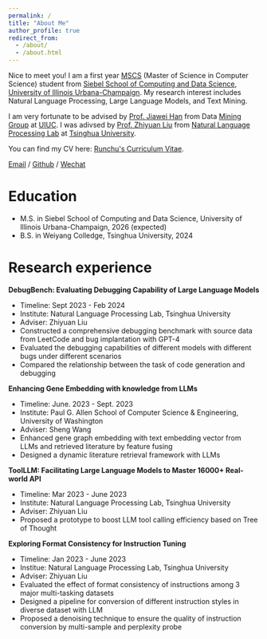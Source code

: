 ```yaml
---
permalink: /
title: "About Me"
author_profile: true
redirect_from: 
  - /about/
  - /about.html
---
```


Nice to meet you! I am a first year [MSCS](https://siebelschool.illinois.edu/academics/graduate/ms-program/) (Master of Science in Computer Science) student from [Siebel School of Computing and Data Science](https://siebelschool.illinois.edu/), [University of Illinois Urbana-Champaign](https://illinois.edu/). My research interest includes Natural Language Processing, Large Language Models, and Text Mining.

I am very fortunate to be advised by [Prof. Jiawei Han](https://hanj.cs.illinois.edu/) from Data [Mining Group](http://dm1.cs.uiuc.edu/) at [UIUC](https://illinois.edu/). I was adivsed by [Prof. Zhiyuan Liu](https://nlp.csai.tsinghua.edu.cn/~lzy/) from [Natural Language Processing Lab](https://nlp.csai.tsinghua.edu.cn/) at [Tsinghua University](https://www.tsinghua.edu.cn/).

You can find my CV here: [Runchu's Curriculum Vitae](../assets/Curriculum_Vitae.pdf).

[Email](mailto:runchutian@gmail.com) / [Github](https://github.com/Rachum-thu) / [Wechat](../image/wechat.jpg)

Education
======
* M.S. in Siebel School of Computing and Data Science, University of Illinois Urbana-Champaign, 2026 (expected)
* B.S. in Weiyang Colledge, Tsinghua University, 2024

Research experience
======
**DebugBench: Evaluating Debugging Capability of Large Language Models**
* Timeline: Sept 2023 - Feb 2024
* Institute: Natural Language Processing Lab, Tsinghua University
* Adviser: Zhiyuan Liu
* Constructed a comprehensive debugging benchmark with source data from LeetCode and bug implantation with GPT-4
* Evaluated the debugging capabilities of different models with different bugs under different scenarios
* Compared the relationship between the task of code generation and debugging

**Enhancing Gene Embedding with knowledge from LLMs**
* Timeline: June. 2023 - Sept. 2023
* Institute: Paul G. Allen School of Computer Science & Engineering, University of Washington
* Adviser: Sheng Wang
* Enhanced gene graph embedding with text embedding vector from LLMs and retrieved literature by feature fusing
* Designed a dynamic literature retrieval framework with LLMs

**ToolLLM: Facilitating Large Language Models to Master 16000+ Real-world API**
* Timeline: Mar 2023 - June 2023
* Institute: Natural Language Processing Lab, Tsinghua University
* Adviser: Zhiyuan Liu
* Proposed a prototype to boost LLM tool calling efficiency based on Tree of Thought
 
**Exploring Format Consistency for Instruction Tuning**
* Timeline: Jan 2023 - June 2023
* Institue: Natural Language Processing Lab, Tsinghua University
* Adviser: Zhiyuan Liu
* Evaluated the effect of format consistency of instructions among 3 major multi-tasking datasets
* Designed a pipeline for conversion of different instruction styles in diverse dataset with LLM
* Proposed a denoising technique to ensure the quality of instruction conversion by multi-sample and perplexity probe
